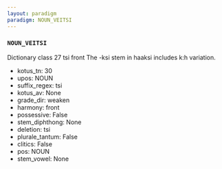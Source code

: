 ```yaml
---
layout: paradigm
paradigm: NOUN_VEITSI
---
```

### ` NOUN_VEITSI `

Dictionary class 27 tsi front The -ksi stem in haaksi includes k:h variation.
* kotus_tn: 30
* upos: NOUN
* suffix_regex: tsi
* kotus_av: None
* grade_dir: weaken
* harmony: front
* possessive: False
* stem_diphthong: None
* deletion: tsi
* plurale_tantum: False
* clitics: False
* pos: NOUN
* stem_vowel: None
